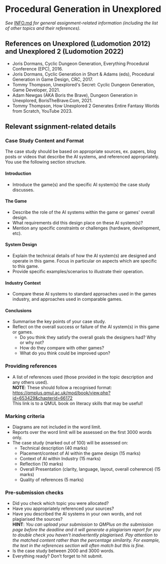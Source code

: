 # Procedural Generation in Unexplored

_See_ [INFO.md]([caseStudy/INFO.md](https://github.com/pranigopu/interactiveAgentsAndProceduralGeneration/blob/f8fb0ddc1e93b84168fbbf3ee865a66365d18489/caseStudy/INFO.md)) _for general assignment-related information (including the list of other topics and their references)._

## References on Unexplored (Ludomotion 2012) and Unexplored 2 (Ludomotion 2022)
- Joris Dormans, Cyclic Dungeon Generation, Everything Procedural Conference (EPC), 2016.
- Joris Dormans, Cyclic Generation in Short & Adams (eds), Procedural Generation in Game Design, CRC, 2017.
- Tommy Thompson, Unexplored's Secret: Cyclic Dungeon Generation, Game Developer, 2021.
- Adam Newgas (AKA Boris the Brave), Dungeon Generation in Unexplored, BorisTheBrave.Com, 2021.
- Tommy Thompson, How Unexplored 2 Generates Entire Fantasy Worlds from Scratch, YouTube 2023.

## Relevant ssignment-related details
### Case Study Content and Format
The case study should be based on appropriate sources, ex. papers, blog posts or videos that describe the AI systems, and referenced appropriately. You use the following section structure.

#### Introduction
- Introduce the game(s) and the specific AI system(s) the case study discusses.

#### The Game
- Describe the role of the AI systems within the game or games' overall design.
- What requirements did this design place on these AI system(s)?
- Mention any specific constraints or challenges (hardware, development, etc).

#### System Design
- Explain the technical details of how the AI system(s) are designed and operate in this game. Focus in particular on aspects which are specific to this game.
- Provide specific examples/scenarios to illustrate their operation.

#### Industry Context
- Compare these AI systems to standard approaches used in the games industry, and approaches used in comparable games.

#### Conclusions
- Summarise the key points of your case study.
- Reflect on the overall success or failure of the AI system(s) in this game or games.
    - Do you think they satisfy the overall goals the designers had? Why or why not?
    - How do they compare with other games?
    - What do you think could be improved upon?

### Providing references
- A list of references used (those provided in the topic description and any others used). <br> **NOTE**: These should follow a recognised format: <br> https://qmplus.qmul.ac.uk/mod/book/view.php?id=653429&chapterid=66172 <br> This link is to a QMUL book on literacy skills that may be useful!

### Marking criteria
- Diagrams are not included in the word limit.
- Reports over the word limit will be assessed on the first 3000 words only.
- The case study (marked out of 100) will be assessed on:
    - Technical description (40 marks)
    - Placement/context of AI within the game design (15 marks)
    - Context of AI within Industry (15 marks)
    - Reflection (10 marks)
    - Overall Presentation (clarity, language, layout, overall coherence) (15 marks)
    - Quality of references (5 marks)

### Pre-submission checks
- Did you check which topic you were allocated?
- Have you appropriately referenced your sources?
- Have you described the AI systems in your own words, and not plagiarised the sources? <br> **HINT**: _You can upload your submission to QMPlus on the submission page before the deadline and it will generate a plagiarism report for you to double check you haven't inadvertently plagiarised. Pay attention to the matched content rather than the percentage similarity. For example, the text in the references section will often match but this is fine._
- Is the case study between 2000 and 3000 words.
- Everything ready? Don’t forget to hit submit.
